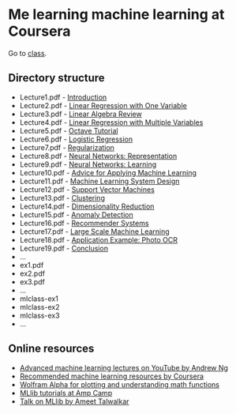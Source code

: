 # Me learning machine learning at Coursera

Go to [class](https://class.coursera.org/ml-008/).

## Directory structure

  * Lecture1.pdf  - [Introduction](./Lecture1.pdf)
  * Lecture2.pdf  - [Linear Regression with One Variable](./Lecture2.pdf)
  * Lecture3.pdf  - [Linear Algebra Review](./Lecture3.pdf)
  * Lecture4.pdf  - [Linear Regression with Multiple Variables](./Lecture4.pdf)
  * Lecture5.pdf  - [Octave Tutorial](./Lecture5.pdf)
  * Lecture6.pdf  - [Logistic Regression](./Lecture6.pdf)
  * Lecture7.pdf  - [Regularization](./Lecture7.pdf)
  * Lecture8.pdf  - [Neural Networks: Representation](./Lecture8.pdf)
  * Lecture9.pdf  - [Neural Networks: Learning](./Lecture9.pdf)
  * Lecture10.pdf - [Advice for Applying Machine Learning](./Lecture10.pdf)
  * Lecture11.pdf - [Machine Learning System Design](./Lecture11.pdf)
  * Lecture12.pdf - [Support Vector Machines](./Lecture12.pdf)
  * Lecture13.pdf - [Clustering](./Lecture13.pdf)
  * Lecture14.pdf - [Dimensionality Reduction](./Lecture14.pdf)
  * Lecture15.pdf - [Anomaly Detection](./Lecture15.pdf)
  * Lecture16.pdf - [Recommender Systems](./Lecture16.pdf)
  * Lecture17.pdf - [Large Scale Machine Learning](./Lecture17.pdf)
  * Lecture18.pdf - [Application Example: Photo OCR](./Lecture18.pdf)
  * Lecture19.pdf - [Conclusion](./Lecture19.pdf)
  * ...
  * ex1.pdf
  * ex2.pdf
  * ex3.pdf
  * ...
  * mlclass-ex1
  * mlclass-ex2
  * mlclass-ex3
  * ...

## Online resources

* [Advanced machine learning lectures on YouTube by Andrew Ng](https://www.youtube.com/course?list=ECA89DCFA6ADACE599)
* [Recommended machine learning resources by Coursera](https://share.coursera.org/wiki/index.php/ML:Useful_Resources)
* [Wolfram Alpha for plotting and understanding math functions](http://www.wolframalpha.com/input/?i=x+x^2+x^2*y+x^2*y^2+x^2*y^3+x^3*y+x^3*y^3)
* [MLlib tutorials at Amp Camp](http://ampcamp.berkeley.edu/5/)
* [Talk on MLlib by Ameet Talwalkar](https://www.youtube.com/watch?v=qSPqh7DiREM)
